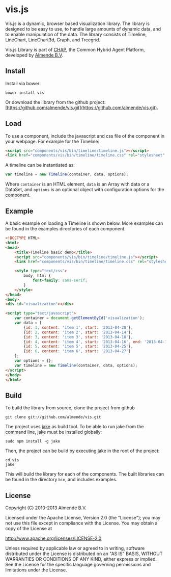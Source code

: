 vis.js
==================

Vis.js is a dynamic, browser based visualization library.
The library is designed to be easy to use, to handle large amounts
of dynamic data, and to enable manipulation of the data.
The library consists of Timeline, LineChart, LineChart3d, Graph, and Treegrid.

Vis.js Library is part of [CHAP](http://chap.almende.com),
the Common Hybrid Agent Platform, developed by [Almende B.V](http://almende.com).


## Install

Install via bower:

    bower install vis

Or download the library from the github project:
[https://github.com/almende/vis.git](https://github.com/almende/vis.git).


## Load


To use a component, include the javascript and css file of the component
in your webpage. For example for the Timeline:

```html
<script src="components/vis/bin/timeline/timeline.js"></script>
<link href="components/vis/bin/timeline/timeline.css" rel="stylesheet" type="text/css" />
```

A timeline can be instantiated as:

```js
var timeline = new Timeline(container, data, options);
```

Where `container` is an HTML element, `data` is an Array with data or a DataSet,
and `options` is an optional object with configuration options for the
component.


## Example

A basic example on loading a Timeline is shown below. More examples can be
found in the examples directories of each component.

```html
<!DOCTYPE HTML>
<html>
<head>
    <title>Timeline basic demo</title>
    <script src="components/vis/bin/timeline/timeline.js"></script>
    <link href="components/vis/bin/timeline/timeline.css" rel="stylesheet" type="text/css" />

    <style type="text/css">
        body, html {
            font-family: sans-serif;
        }
    </style>
</head>
<body>
<div id="visualization"></div>

<script type="text/javascript">
    var container = document.getElementById('visualization');
    var data = [
        {id: 1, content: 'item 1', start: '2013-04-20'},
        {id: 2, content: 'item 2', start: '2013-04-14'},
        {id: 3, content: 'item 3', start: '2013-04-18'},
        {id: 4, content: 'item 4', start: '2013-04-16', end: '2013-04-19'},
        {id: 5, content: 'item 5', start: '2013-04-25'},
        {id: 6, content: 'item 6', start: '2013-04-27'}
    ];
    var options = {};
    var timeline = new Timeline(container, data, options);
</script>
</body>
</html>
```


## Build

To build the library from source, clone the project from github

    git clone git://github.com/almende/vis.git

The project uses [jake](https://github.com/mde/jake) as build tool.
To be able to run jake from the command line, jake must be installed globally:

    sudo npm install -g jake

Then, the project can be build by executing jake in the root of the project:

    cd vis
    jake

This will build the library for each of the components. The built libraries can
be found in the directory `bin`, and includes examples.


## License

Copyright (C) 2010-2013 Almende B.V.

Licensed under the Apache License, Version 2.0 (the "License");
you may not use this file except in compliance with the License.
You may obtain a copy of the License at

   http://www.apache.org/licenses/LICENSE-2.0

Unless required by applicable law or agreed to in writing, software
distributed under the License is distributed on an "AS IS" BASIS,
WITHOUT WARRANTIES OR CONDITIONS OF ANY KIND, either express or implied.
See the License for the specific language governing permissions and
limitations under the License.
